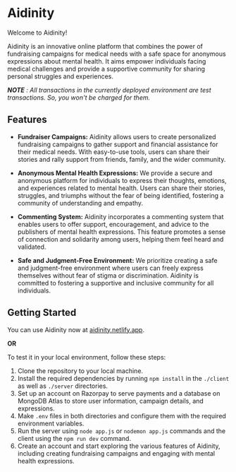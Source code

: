 # Aidinity

Welcome to Aidinity!

Aidinity is an innovative online platform that combines the power of fundraising campaigns for medical needs with a safe space for anonymous expressions about mental health. It aims empower individuals facing medical challenges and provide a supportive community for sharing personal struggles and experiences.

***NOTE** : All transactions in the currently deployed environment are test transactions. So, you won't be charged for them.*

## Features

- **Fundraiser Campaigns:** Aidinity allows users to create personalized fundraising campaigns to gather support and financial assistance for their medical needs. With easy-to-use tools, users can share their stories and rally support from friends, family, and the wider community.

- **Anonymous Mental Health Expressions:** We provide a secure and anonymous platform for individuals to express their thoughts, emotions, and experiences related to mental health. Users can share their stories, struggles, and triumphs without the fear of being identified, fostering a community of understanding and empathy.

- **Commenting System:** Aidinity incorporates a commenting system that enables users to offer support, encouragement, and advice to the publishers of mental health expressions. This feature promotes a sense of connection and solidarity among users, helping them feel heard and validated.

- **Safe and Judgment-Free Environment:** We prioritize creating a safe and judgment-free environment where users can freely express themselves without fear of stigma or discrimination. Aidinity is committed to fostering a supportive and inclusive community for all individuals.

## Getting Started

You can use Aidinity now at [aidinity.netlify.app](https://aidinity.netlify.app).

**OR**

To test it in your local environment, follow these steps:

1. Clone the repository to your local machine.
2. Install the required dependencies by running `npm install` in the `./client` as well as `./server` directories.
3. Set up an account on Razorpay to serve payments and a database on MongoDB Atlas to store user information, campaign details, and expressions.
4. Make `.env` files in both directories and configure them with the required environment variables.
5. Run the server using `node app.js` or `nodemon app.js` commands and the client using the `npm run dev` command.
6. Create an account and start exploring the various features of Aidinity, including creating fundraising campaigns and engaging with mental health expressions.

